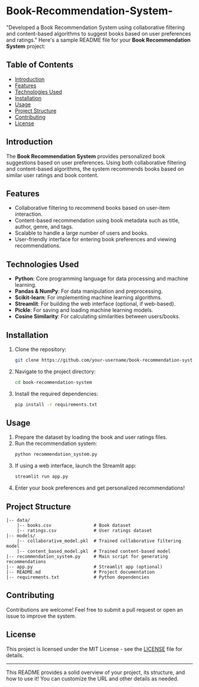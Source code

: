 # Book-Recommendation-System-
"Developed a Book Recommendation System using collaborative filtering and content-based algorithms to suggest books based on user preferences and ratings."
Here's a sample README file for your **Book Recommendation System** project:

## Table of Contents
- [Introduction](#introduction)
- [Features](#features)
- [Technologies Used](#technologies-used)
- [Installation](#installation)
- [Usage](#usage)
- [Project Structure](#project-structure)
- [Contributing](#contributing)
- [License](#license)

## Introduction
The **Book Recommendation System** provides personalized book suggestions based on user preferences. Using both collaborative filtering and content-based algorithms, the system recommends books based on similar user ratings and book content.

## Features
- Collaborative filtering to recommend books based on user-item interaction.
- Content-based recommendation using book metadata such as title, author, genre, and tags.
- Scalable to handle a large number of users and books.
- User-friendly interface for entering book preferences and viewing recommendations.

## Technologies Used
- **Python**: Core programming language for data processing and machine learning.
- **Pandas & NumPy**: For data manipulation and preprocessing.
- **Scikit-learn**: For implementing machine learning algorithms.
- **Streamlit**: For building the web interface (optional, if web-based).
- **Pickle**: For saving and loading machine learning models.
- **Cosine Similarity**: For calculating similarities between users/books.
  
## Installation
1. Clone the repository:
   ```bash
   git clone https://github.com/your-username/book-recommendation-system.git
   ```
2. Navigate to the project directory:
   ```bash
   cd book-recommendation-system
   ```
3. Install the required dependencies:
   ```bash
   pip install -r requirements.txt
   ```

## Usage
1. Prepare the dataset by loading the book and user ratings files.
2. Run the recommendation system:
   ```bash
   python recommendation_system.py
   ```
3. If using a web interface, launch the Streamlit app:
   ```bash
   streamlit run app.py
   ```
4. Enter your book preferences and get personalized recommendations!

## Project Structure
```
|-- data/
    |-- books.csv                # Book dataset
    |-- ratings.csv              # User ratings dataset
|-- models/
    |-- collaborative_model.pkl  # Trained collaborative filtering model
    |-- content_based_model.pkl  # Trained content-based model
|-- recommendation_system.py     # Main script for generating recommendations
|-- app.py                       # Streamlit app (optional)
|-- README.md                    # Project documentation
|-- requirements.txt             # Python dependencies
```

## Contributing
Contributions are welcome! Feel free to submit a pull request or open an issue to improve the system.

## License
This project is licensed under the MIT License - see the [LICENSE](LICENSE) file for details.

---

This README provides a solid overview of your project, its structure, and how to use it! You can customize the URL and other details as needed.
